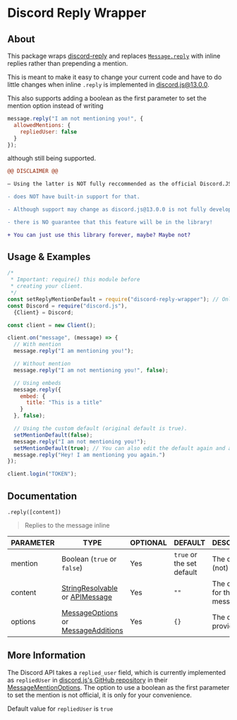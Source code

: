 # Discord Reply Wrapper

## About
This package wraps [discord-reply](https://npmjs.com/package/discord-reply) and replaces [`Message.reply`](https://discord.js.org/#/docs/main/stable/class/Message?scrollTo=reply) with inline replies rather than prepending a mention.

This is meant to make it easy to change your current code and have to do little changes when inline `.reply` is implemented in discord.js@13.0.0.

This also supports adding a boolean as the first parameter to set the mention option instead of writing
```js
message.reply("I am not mentioning you!", {
  allowedMentions: {
    repliedUser: false
  }
});
```
although still being supported.

```diff
@@ DISCLAIMER @@

– Using the latter is NOT fully reccommended as the official Discord.JS library

- does NOT have built-in support for that.

- Although support may change as discord.js@13.0.0 is not fully developed, 

- there is NO guarantee that this feature will be in the library! 

+ You can just use this library forever, maybe? Maybe not?
```


## Usage & Examples
```js
/*
 * Important: require() this module before
 * creating your client.
 */
const setReplyMentionDefault = require("discord-reply-wrapper"); // Only save this if you want to change the default.
const Discord = require("discord.js"),
  {Client} = Discord;

const client = new Client();

client.on("message", (message) => {
  // With mention
  message.reply("I am mentioning you!");

  // Without mention
  message.reply("I am not mentioning you!", false);

  // Using embeds
  message.reply({
    embed: {
      title: "This is a title"
    }
  }, false);

  // Using the custom default (original default is true).
  setMentionDefault(false);
  message.reply("I am not mentioning you!");
  setMentionDefault(true); // You can also edit the default again and again...
  message.reply("Hey! I am mentioning you again.")
});

client.login("TOKEN");
```

## Documentation

`.reply([content])`
> Replies to the message inline

| PARAMETER | TYPE | OPTIONAL | DEFAULT | DESCRIPTION |
|---|---|---|---|---|
| mention | Boolean (`true` or `false`) | Yes | `true` or<br>the set default | The option to (not) mention |
| content | [StringResolvable](https://discord.js.org/#/docs/main/stable/typedef/StringResolvable) or [APIMessage](https://discord.js.org/#/docs/main/stable/class/APIMessage) | Yes | `""` | The content for the message |
| options | [MessageOptions](https://discord.js.org/#/docs/main/stable/typedef/MessageOptions) or [MessageAdditions](https://discord.js.org/#/docs/main/stable/typedef/MessageAdditions) | Yes | `{}` | The options to provide |

## More Information
The Discord API takes a `replied_user` field, which is currently implemented as `repliedUser` in [discord.js's GitHub repository](https://github.com/discordjs/discord.js/blob/master/src/structures/APIMessage.js#L173) in their [MessageMentionOptions](https://discord.js.org/#/docs/main/stable/typedef/MessageMentionOptions).
The option to use a boolean as the first parameter to set the mention is not official, it is only for your convenience.

Default value for `repliedUser` is `true`
